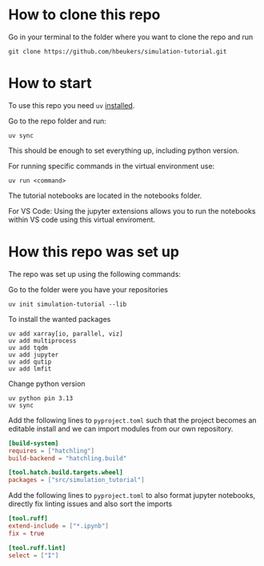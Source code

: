 # How to clone this repo

Go in your terminal to the folder where you want to clone the repo and run

```shell
git clone https://github.com/hbeukers/simulation-tutorial.git
```

# How to start

To use this repo you need `uv` [installed](https://docs.astral.sh/uv/getting-started/installation/).

Go to the repo folder and run:

```shell
uv sync
```

This should be enough to set everything up, including python version.

For running specific commands in the virtual environment use:

```shell
uv run <command>
```

The tutorial notebooks are located in the notebooks folder.

For VS Code: Using the jupyter extensions allows you to run the notebooks within VS code using this virtual enviroment.

# How this repo was set up

The repo was set up using the following commands:

Go to the folder were you have your repositories

```shell
uv init simulation-tutorial --lib
```

To install the wanted packages 
```shell
uv add xarray[io, parallel, viz]
uv add multiprocess
uv add tqdm
uv add jupyter
uv add qutip
uv add lmfit
```

Change python version
```shell
uv python pin 3.13
uv sync
```

Add the following lines to `pyproject.toml` such that the project becomes an editable install and we can import modules from our own repository.
```toml
[build-system]
requires = ["hatchling"]
build-backend = "hatchling.build"

[tool.hatch.build.targets.wheel]
packages = ["src/simulation_tutorial"]
```

Add the following lines to `pyproject.toml` to also format jupyter notebooks, directly fix linting issues and also sort the imports
```toml
[tool.ruff]
extend-include = ["*.ipynb"]
fix = true

[tool.ruff.lint]
select = ["I"]
```